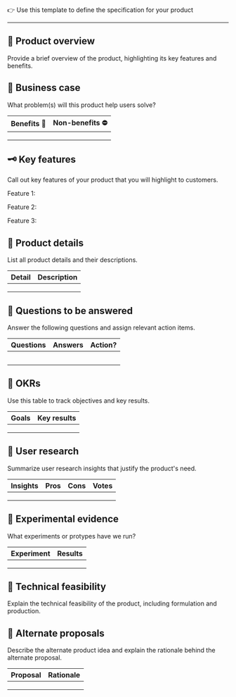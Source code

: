 👉️ Use this template to define the specification for your product

---

## 🧐 Product overview

Provide a brief overview of the product, highlighting its key features and benefits.

  

## 💼 Business case

What problem(s) will this product help users solve?

|Benefits 🥰|Non-benefits ⛔|
|---|---|
|||
|||
|||

  

## 🗝️ Key features

Call out key features of your product that you will highlight to customers.

Feature 1:

Feature 2:

Feature 3:

  

## 💎 Product details

List all product details and their descriptions.

|Detail|Description|
|---|---|
|||
|||
|||

  

## 🤔 Questions to be answered

Answer the following questions and assign relevant action items.

|Questions|Answers|Action?|
|---|---|---|
||||
||||
||||
||||
||||

  

## 🎯 OKRs

Use this table to track objectives and key results.

|Goals|Key results|
|---|---|
|||
|||
|||

## 📝 User research

Summarize user research insights that justify the product's need.

|Insights|Pros|Cons|Votes|
|---|---|---|---|
|||||
|||||
|||||

  

## 🧪 Experimental evidence

What experiments or protypes have we run?

|Experiment|Results|
|---|---|
|||
|||
|||

## 🔋 Technical feasibility

Explain the technical feasibility of the product, including formulation and production.

  

## 🤝 Alternate proposals

Describe the alternate product idea and explain the rationale behind the alternate proposal.

| Proposal | Rationale |
| -------- | --------- |
|          |           |
|          |           |
|          |           |